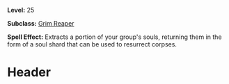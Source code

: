 <!-- TITLE: Spell: Extract Soul Shard -->
<!-- SUBTITLE:  -->

**Level:** 25

**Subclass:** [Grim Reaper](grim-reaper)

**Spell Effect:** Extracts a portion of your group's souls, returning them in the form of a soul shard that can be used to resurrect corpses.

# Header